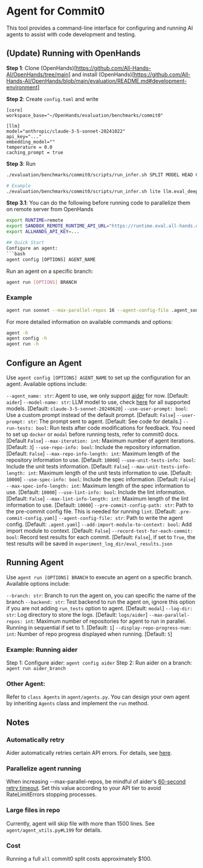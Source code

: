 # Agent for Commit0
This tool provides a command-line interface for configuring and running AI agents to assist with code development and testing.


## (Update) Running with OpenHands

**Step 1**: Clone (OpenHands)[https://github.com/All-Hands-AI/OpenHands/tree/main] and install (OpenHands)[https://github.com/All-Hands-AI/OpenHands/blob/main/evaluation/README.md#development-environment]

**Step 2**: Create `config.toml` and write

```
[core]
workspace_base="~/OpenHands/evaluation/benchmarks/commit0"

[llm]
model="anthropic/claude-3-5-sonnet-20241022"
api_key="..."
embedding_model=""
temperature = 0.0
caching_prompt = true
```


**Step 3**: Run
```bash
./evaluation/benchmarks/commit0/scripts/run_infer.sh SPLIT MODEL HEAD CodeActAgent 16 STEPS PARALLEL_NUMBER

# Example
./evaluation/benchmarks/commit0/scripts/run_infer.sh lite llm.eval_deepseekv3 HEAD CodeActAgent 16 100 2
```

**Step 3.1**:
You can do the following before running code to parallelize them on remote server from OpenHands

```bash
export RUNTIME=remote
export SANDBOX_REMOTE_RUNTIME_API_URL="https://runtime.eval.all-hands.dev"
export ALLHANDS_API_KEY=...
```


```python
## Quick Start
Configure an agent:
```bash
agent config [OPTIONS] AGENT_NAME
```

Run an agent on a specific branch:
```bash
agent run [OPTIONS] BRANCH
```

### Example
```bash
agent run sonnet --max-parallel-repos 16 --agent-config-file .agent_sonnet.yaml   --commit0-config-file .commit0.yaml
```

For more detailed information on available commands and options:
```bash
agent -h
agent config -h
agent run -h
```
## Configure an Agent
Use `agent config [OPTIONS] AGENT_NAME` to set up the configuration for an agent.
Available options include:

`--agent_name: str`: Agent to use, we only support [aider](https://aider.chat/) for now. [Default: `aider`]
`--model-name: str`: LLM model to use, check [here](https://aider.chat/docs/llms.html) for all supported models. [Default: `claude-3-5-sonnet-20240620`]
`--use-user-prompt: bool`: Use a custom prompt instead of the default prompt. [Default: `False`]
`--user-prompt: str`: The prompt sent to agent. [Default: See code for details.]
`--run-tests: bool`: Run tests after code modifications for feedback. You need to set up `docker` or `modal` before running tests, refer to commit0 docs. [Default `False`]
`--max-iteration: int`: Maximum number of agent iterations. [Default: `3`]
`--use-repo-info: bool`: Include the repository information. [Default: `False`]
`--max-repo-info-length: int`: Maximum length of the repository information to use. [Default: `10000`]
`--use-unit-tests-info: bool`: Include the unit tests information. [Default: `False`]
`--max-unit-tests-info-length: int`: Maximum length of the unit tests information to use. [Default: `10000`]
`--use-spec-info: bool`: Include the spec information. [Default: `False`]
`--max-spec-info-length: int`: Maximum length of the spec information to use. [Default: `10000`]
`--use-lint-info: bool`: Include the lint information. [Default: `False`]
`--max-lint-info-length: int`: Maximum length of the lint information to use. [Default: `10000`]
`--pre-commit-config-path: str`: Path to the pre-commit config file. This is needed for running `lint`. [Default: `.pre-commit-config.yaml`]
`--agent-config-file: str`: Path to write the agent config. [Default: `.agent.yaml`]
`--add-import-module-to-context: bool`: Add import module to context. [Default: `False`]
`--record-test-for-each-commit: bool`: Record test results for each commit. [Default: `False`], if set to `True`, the test results will be saved in `experiment_log_dir/eval_results.json`

## Running Agent
Use `agent run [OPTIONS] BRANCH` to execute an agent on a specific branch.
Available options include:

`--branch: str`: Branch to run the agent on, you can specific the name of the branch
`--backend: str`: Test backend to run the agent on, ignore this option if you are not adding `run_tests` option to agent. [Default: `modal`]
`--log-dir: str`: Log directory to store the logs. [Default: `logs/aider`]
`--max-parallel-repos: int`: Maximum number of repositories for agent to run in parallel. Running in sequential if set to 1. [Default: `1`]
`--display-repo-progress-num: int`: Number of repo progress displayed when running. [Default: `5`]


### Example: Running aider
Step 1: Configure aider: `agent config aider`
Step 2: Run aider on a branch: `agent run aider_branch`

### Other Agent:
Refer to `class Agents` in `agent/agents.py`. You can design your own agent by inheriting `Agents` class and implement the `run` method.

## Notes

### Automatically retry
Aider automatically retries certain API errors. For details, see [here](https://github.com/paul-gauthier/aider/blob/75e1d519da9b328b0eca8a73ee27278f1289eadb/aider/sendchat.py#L17).

### Parallelize agent running
When increasing --max-parallel-repos, be mindful of aider's [60-second retry timeout](https://github.com/paul-gauthier/aider/blob/75e1d519da9b328b0eca8a73ee27278f1289eadb/aider/sendchat.py#L39). Set this value according to your API tier to avoid RateLimitErrors stopping processes.

### Large files in repo
Currently, agent will skip file with more than 1500 lines. See `agent/agent_utils.py#L199` for details.

### Cost
Running a full `all` commit0 split costs approximately $100.

